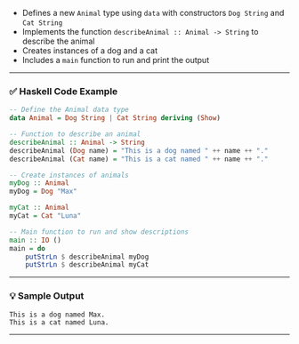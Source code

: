 
* Defines a new `Animal` type using `data` with constructors `Dog String` and `Cat String`
* Implements the function `describeAnimal :: Animal -> String` to describe the animal
* Creates instances of a dog and a cat
* Includes a `main` function to run and print the output

---

### ✅ Haskell Code Example

```haskell
-- Define the Animal data type
data Animal = Dog String | Cat String deriving (Show)

-- Function to describe an animal
describeAnimal :: Animal -> String
describeAnimal (Dog name) = "This is a dog named " ++ name ++ "."
describeAnimal (Cat name) = "This is a cat named " ++ name ++ "."

-- Create instances of animals
myDog :: Animal
myDog = Dog "Max"

myCat :: Animal
myCat = Cat "Luna"

-- Main function to run and show descriptions
main :: IO ()
main = do
    putStrLn $ describeAnimal myDog
    putStrLn $ describeAnimal myCat
```

---

### 💡 Sample Output

```
This is a dog named Max.
This is a cat named Luna.
```

---

